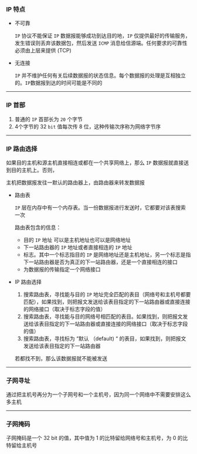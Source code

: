 ### IP 特点

+ 不可靠 

  `IP` 协议不能保证 `IP` 数据报能够成功到达目的地，`IP` 仅提供最好的传输服务，发生错误则丢弃该数据包，然后发送 `ICMP` 消息给信源端。任何要求的可靠性必须由上层来提供 (TCP)

+ 无连接

  `IP` 并不维护任何有关后续数据报的状态信息。每个数据报的处理是互相独立的。`IP`数据报到达的时间可能是不同的

---

### IP 首部

1. 普通的 `IP` 首部长为 `20` 个字节
2. 4个字节的 32 `bit` 值每次传 8 位，这种传输次序称为网络字节序

---

### IP 路由选择

如果目的主机和源主机直接相连或都在一个共享网络上，那么 `IP` 数据报就直接送到目的主机上。否则，

主机把数据报发往一默认的路由器上，由路由器来转发数据报

+ 路由表

  `IP` 层在内存中有一个内存表。当一份数据报进行发送时，它都要对该表搜索一次

  路由表包含的信息：

  + 目的 `IP` 地址 可以是主机地址也可以是网络地址
  + 下一站路由器的 `IP` 地址或者直接相连的 `IP` 地址
  + 标志。其中一个标志指目的 `IP` 是网络地址还是主机地址，另一个标志是指下一站路由器是否为真正的下一站路由器，还是一个直接相连的接口
  + 为数据报的传输指定一个网络接口

+ IP 路由选择

  1. 搜索路由表，寻找能与目的 `IP` 地址完全匹配的表目（网络号和主机号都要匹配），如果找到，则把报文发送给该表目指定的下一站路由器或直接连接的网络接口（取决于标志字段的值）
  2. 搜索路由表，寻找能与目的网络号相匹配的表目。如果找到，则把报文发送给该表目指定的下一站路由器或直接连接的网络接口（取决于标志字段的值）
  3. 搜索路由表，寻找标为 “默认 （default) “ 的表目，如果找到，则把报文发送给该表目指定的下一站路由器

  若都找不到，那么该数据报就不能被发送



---



### 子网寻址

通过把主机号再分为一个子网号和一个主机号，因为同一个网络中不需要安排这么多主机



---



### 子网掩码

子网掩码是一个 32 bit 的值，其中值为 1 的比特留给网络号和主机号，为 0 的比特留给主机号



